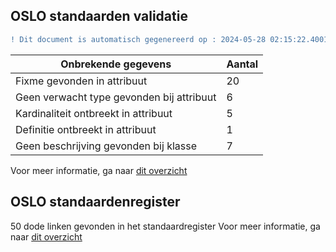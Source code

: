 ## OSLO standaarden validatie
```diff
! Dit document is automatisch gegenereerd op : 2024-05-28 02:15:22.400116
```

| Onbrekende gegevens               | Aantal  |
| ----------------------------              | --------------------------  |
| Fixme gevonden in attribuut               | 20  |
| Geen verwacht type gevonden bij attribuut | 6  |
| Kardinaliteit ontbreekt in attribuut      | 5  |
| Definitie ontbreekt in attribuut          | 1  |
| Geen beschrijving gevonden bij klasse     | 7  |

Voor meer informatie, ga naar [dit overzicht](output/controle_applicatieprofiel.md)

## OSLO standaardenregister

50 dode linken gevonden in het standaardregister
Voor meer informatie, ga naar [dit overzicht](output/dead_links.md)